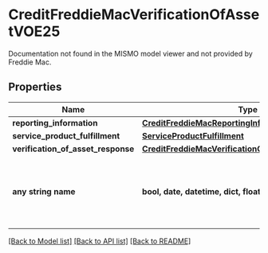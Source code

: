 # CreditFreddieMacVerificationOfAssetVOE25

Documentation not found in the MISMO model viewer and not provided by Freddie Mac.

## Properties
Name | Type | Description | Notes
------------ | ------------- | ------------- | -------------
**reporting_information** | [**CreditFreddieMacReportingInformationVOA24**](CreditFreddieMacReportingInformationVOA24.md) |  | 
**service_product_fulfillment** | [**ServiceProductFulfillment**](ServiceProductFulfillment.md) |  | 
**verification_of_asset_response** | [**CreditFreddieMacVerificationOfAssetResponseVOE25**](CreditFreddieMacVerificationOfAssetResponseVOE25.md) |  | 
**any string name** | **bool, date, datetime, dict, float, int, list, str, none_type** | any string name can be used but the value must be the correct type | [optional]

[[Back to Model list]](../README.md#documentation-for-models) [[Back to API list]](../README.md#documentation-for-api-endpoints) [[Back to README]](../README.md)


